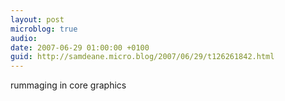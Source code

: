 ```yaml
---
layout: post
microblog: true
audio: 
date: 2007-06-29 01:00:00 +0100
guid: http://samdeane.micro.blog/2007/06/29/t126261842.html
---
```

rummaging in core graphics
